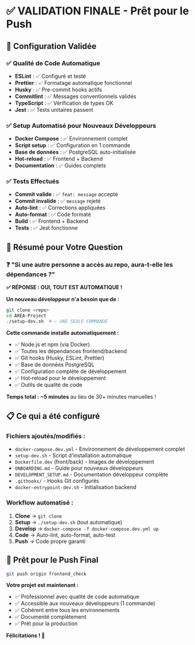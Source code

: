 # ✅ VALIDATION FINALE - Prêt pour le Push

## 🎯 Configuration Validée

### ✅ Qualité de Code Automatique
- **ESLint** : ✅ Configuré et testé
- **Prettier** : ✅ Formatage automatique fonctionnel
- **Husky** : ✅ Pre-commit hooks actifs
- **Commitlint** : ✅ Messages conventionnels validés
- **TypeScript** : ✅ Vérification de types OK
- **Jest** : ✅ Tests unitaires passent

### ✅ Setup Automatisé pour Nouveaux Développeurs
- **Docker Compose** : ✅ Environnement complet
- **Script setup** : ✅ Configuration en 1 commande
- **Base de données** : ✅ PostgreSQL auto-initialisée
- **Hot-reload** : ✅ Frontend + Backend
- **Documentation** : ✅ Guides complets

### ✅ Tests Effectués
- **Commit valide** : ✅ `feat: message` accepté
- **Commit invalide** : ✅ `message` rejeté
- **Auto-lint** : ✅ Corrections appliquées
- **Auto-format** : ✅ Code formaté
- **Build** : ✅ Frontend + Backend
- **Tests** : ✅ Jest fonctionne

## 🚀 Résumé pour Votre Question

### ❓ "Si une autre personne a accès au repo, aura-t-elle les dépendances ?"

**✅ RÉPONSE : OUI, TOUT EST AUTOMATIQUE !**

**Un nouveau développeur n'a besoin que de :**
```bash
git clone <repo>
cd AREA-Project
./setup-dev.sh  # ← UNE SEULE COMMANDE
```

**Cette commande installe automatiquement :**
- ✅ Node.js et npm (via Docker)
- ✅ Toutes les dépendances frontend/backend
- ✅ Git hooks (Husky, ESLint, Prettier)
- ✅ Base de données PostgreSQL
- ✅ Configuration complète de développement
- ✅ Hot-reload pour le développement
- ✅ Outils de qualité de code

**Temps total : ~5 minutes** au lieu de 30+ minutes manuelles !

## 📋 Ce qui a été configuré

### Fichiers ajoutés/modifiés :
- `docker-compose.dev.yml` - Environnement de développement complet
- `setup-dev.sh` - Script d'installation automatique
- `Dockerfile.dev` (front/back) - Images de développement
- `ONBOARDING.md` - Guide pour nouveaux développeurs
- `DEVELOPMENT_SETUP.md` - Documentation développeur complète
- `.githooks/` - Hooks Git configurés
- `docker-entrypoint-dev.sh` - Initialisation backend

### Workflow automatisé :
1. **Clone** → `git clone`
2. **Setup** → `./setup-dev.sh` (tout automatique)
3. **Develop** → `docker-compose -f docker-compose.dev.yml up`
4. **Code** → Auto-lint, auto-format, auto-test
5. **Push** → Code propre garanti

## 🎉 Prêt pour le Push Final

```bash
git push origin frontend_check
```

**Votre projet est maintenant :**
- ✅ Professionnel avec qualité de code automatique
- ✅ Accessible aux nouveaux développeurs (1 commande)
- ✅ Cohérent entre tous les environnements
- ✅ Documenté complètement
- ✅ Prêt pour la production

**Félicitations ! 🚀**